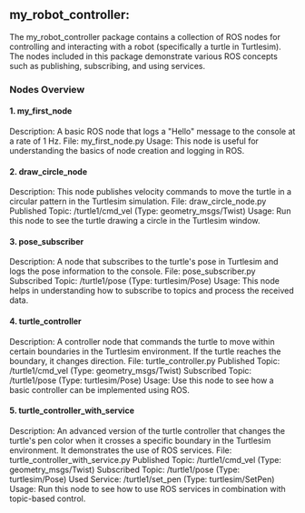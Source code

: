 ## my_robot_controller:
The my_robot_controller package contains a collection of ROS nodes for controlling and interacting with a robot (specifically a turtle in Turtlesim). The nodes included in this package demonstrate various ROS concepts such as publishing, subscribing, and using services.

### Nodes Overview
#### 1. my_first_node
Description: A basic ROS node that logs a "Hello" message to the console at a rate of 1 Hz.
File: my_first_node.py
Usage: This node is useful for understanding the basics of node creation and logging in ROS.
#### 2. draw_circle_node
Description: This node publishes velocity commands to move the turtle in a circular pattern in the Turtlesim simulation.
File: draw_circle_node.py
Published Topic: /turtle1/cmd_vel (Type: geometry_msgs/Twist)
Usage: Run this node to see the turtle drawing a circle in the Turtlesim window.
#### 3. pose_subscriber
Description: A node that subscribes to the turtle's pose in Turtlesim and logs the pose information to the console.
File: pose_subscriber.py
Subscribed Topic: /turtle1/pose (Type: turtlesim/Pose)
Usage: This node helps in understanding how to subscribe to topics and process the received data.
#### 4. turtle_controller
Description: A controller node that commands the turtle to move within certain boundaries in the Turtlesim environment. If the turtle     reaches the boundary, it changes direction.
File: turtle_controller.py
Published Topic: /turtle1/cmd_vel (Type: geometry_msgs/Twist)
Subscribed Topic: /turtle1/pose (Type: turtlesim/Pose)
Usage: Use this node to see how a basic controller can be implemented using ROS.
#### 5. turtle_controller_with_service
Description: An advanced version of the turtle controller that changes the turtle's pen color when it crosses a specific boundary in      the Turtlesim environment. It demonstrates the use of ROS services.
File: turtle_controller_with_service.py
Published Topic: /turtle1/cmd_vel (Type: geometry_msgs/Twist)
Subscribed Topic: /turtle1/pose (Type: turtlesim/Pose)
Used Service: /turtle1/set_pen (Type: turtlesim/SetPen)
Usage: Run this node to see how to use ROS services in combination with topic-based control.
